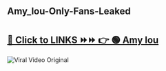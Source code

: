 
 ## Amy_lou-Only-Fans-Leaked

# <h2><a href="https://clipsfans.com/Amy_lou&ref=git">🔗 Click to LINKS ⏩⏩ 👉 🟢 Amy lou </a></h2>

<a href="https://clipsfans.com/Amy_lou&ref=git" rel="nofollow" data-target="animated-image.originalLink"><img src="https://i.ibb.co.com/xMMVF88/686577567.gif" alt="Viral Video Original" style="max-width: 100%; display: inline-block;" data-target="animated-image.originalImage"></a>
